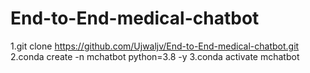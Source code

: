 # End-to-End-medical-chatbot

 1.git clone https://github.com/Ujwaljv/End-to-End-medical-chatbot.git
 2.conda create -n mchatbot python=3.8 -y
 3.conda activate mchatbot